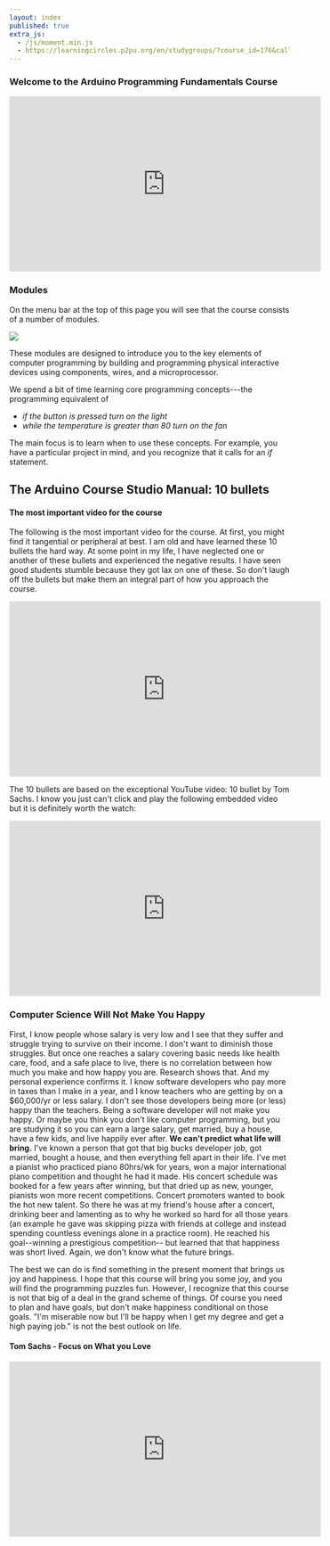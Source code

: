 ```yaml
---
layout: index
published: true
extra_js:
  - /js/moment.min.js
  - https://learningcircles.p2pu.org/en/studygroups/?course_id=176&callback=renderCircles
---
```


### Welcome to the Arduino Programming Fundamentals Course

<iframe width="560" height="315" src="https://www.youtube.com/embed/H3UPrwuNE5o" frameborder="0" allow="accelerometer; autoplay; clipboard-write; encrypted-media; gyroscope; picture-in-picture" allowfullscreen></iframe>

### Modules

On the menu bar at the top of this page you will see that the course consists of a number of modules.

![](/arduino/img/topMenu.png)

These modules are designed to introduce you to the key elements of computer programming by building and programming physical interactive devices using components, wires, and a microprocessor.

We spend a bit of time learning core programming concepts---the programming equivalent of

- _if the button is pressed turn on the light_
- _while the temperature is greater than 80 turn on the fan_

The main focus is to learn when to use these concepts. For example, you have a particular project in mind, and you recognize that it calls for an _if_ statement.

## The Arduino Course Studio Manual: 10 bullets

#### The most important video for the course

The following is the most important video for the course. At first, you might find it tangential or peripheral at best. I am old and have learned these 10 bullets the hard way. At some point in my life, I have neglected one or another of these bullets and experienced the negative results. I have seen good students stumble because they got lax on one of these. So don't laugh off the bullets but make them an integral part of how you approach the course.

<iframe width="560" height="315" src="https://www.youtube.com/embed/lRgiEyhjOJA" frameborder="0" allow="accelerometer; autoplay; clipboard-write; encrypted-media; gyroscope; picture-in-picture" allowfullscreen></iframe>

The 10 bullets are based on the exceptional YouTube video: 10 bullet by Tom Sachs. I know you just can't click and play the following embedded video but it is definitely worth the watch:

<iframe width="560" height="315" src="https://www.youtube.com/embed/49p1JVLHUos" frameborder="0" allow="accelerometer; autoplay; clipboard-write; gyroscope; picture-in-picture" allowfullscreen></iframe>

### Computer Science Will Not Make You Happy

First, I know people whose salary is very low and I see that they suffer and struggle trying to survive on their income. I don't want to diminish those struggles. But once one reaches a salary covering basic needs like health care, food, and a safe place to live, there is no correlation between how much you make and how happy you are. Research shows that. And my personal experience confirms it. I know software developers who pay more in taxes than I make in a year, and I know teachers who are getting by on a \$60,000/yr or less salary. I don't see those developers being more (or less) happy than the teachers. Being a software developer will not make you happy. Or maybe you think you don't like computer programming, but you are studying it so you can earn a large salary, get married, buy a house, have a few kids, and live happily ever after. **We can't predict what life will bring.** I've known a person that got that big bucks developer job, got married, bought a house, and then everything fell apart in their life. I've met a pianist who practiced piano 80hrs/wk for years, won a major international piano competition and thought he had it made. His concert schedule was booked for a few years after winning, but that dried up as new, younger, pianists won more recent competitions. Concert promoters wanted to book the hot new talent. So there he was at my friend's house after a concert, drinking beer and lamenting as to why he worked so hard for all those years (an example he gave was skipping pizza with friends at college and instead spending countless evenings alone in a practice room). He reached his goal--winning a prestigious competition-- but learned that that happiness was short lived. Again, we don't know what the future brings.

The best we can do is find something in the present moment that brings us joy and happiness. I hope that this course will bring you some joy, and you will find the programming puzzles fun. However, I recognize that this course is not that big of a deal in the grand scheme of things. Of course you need to plan and have goals, but don't make happiness conditional on those goals. "I'm miserable now but I'll be happy when I get my degree and get a high paying job." is not the best outlook on life.

#### Tom Sachs - Focus on What you Love

<iframe width="560" height="315" src="https://www.youtube.com/embed/oP45EdNznOY" frameborder="0" allow="accelerometer; autoplay; clipboard-write; encrypted-media; gyroscope; picture-in-picture" allowfullscreen></iframe>
